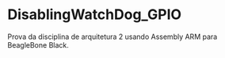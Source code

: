 # DisablingWatchDog_GPIO
Prova da disciplina de arquitetura 2 usando Assembly ARM para BeagleBone Black.
